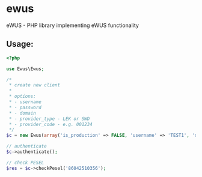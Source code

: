 ewus
====

eWUS - PHP library implementing eWUS functionality

Usage:
-----

```php
<?php

use Ewus\Ewus;

/*
 * create new client
 * 
 * options:
 * - username
 * - password
 * - domain
 * - provider_type - LEK or SWD
 * - provider_code - e.g. 001234
 */
$c = new Ewus(array('is_production' => FALSE, 'username' => 'TEST1', 'domain' => 15));

// authenticate
$c->authenticate();

// check PESEL
$res = $c->checkPesel('86042510356');
```